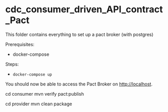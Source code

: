 # cdc_consumer_driven_API_contract_Pact

This folder contains everything to set up a pact broker (with postgres) 

Prerequisites:
- docker-compose

Steps:
- ``docker-compose up``

You should now be able to access the Pact Broker on <http://localhost>.


cd consumer 
    mvn verify pact:publish
    
cd provider
    mvn clean package

